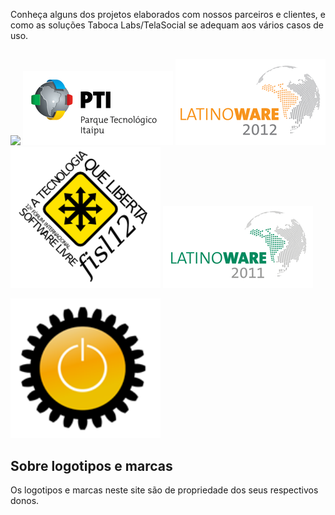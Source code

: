 Conheça alguns dos projetos elaborados com nossos parceiros e clientes, e como as soluções Taboca Labs/TelaSocial se adequam aos vários casos de uso. 

## 
 
<img src='http://www.ifsc.usp.br/images/stories/logomarcas/timbre_ifsc_500x109.jpg' width='240' style='width:240px' /> 

<img style='width:240px'  src='images/logo-pti-240.png' /> 

<img style='width:240px'  src='images/logo-latinoware-240.png'  /> 

<img style='width:240px'  src='images/logo-fisl12-240.png' /> 

<img style='width:240px'  src='images/logo-latinoware-2011-240.png' /> 

<a href='http://blog.telasocial.com/telasocial-hosted-na-sematron-viii-em-sao-car'><img style='width:240px'  src='images/logo-sematron.png'  /></a>



## Sobre logotipos e marcas 

Os logotipos e marcas neste site são de propriedade dos seus respectivos donos. 
